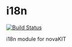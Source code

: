 # i18n

[![Build Status](https://travis-ci.org/novakit/i18n.svg?branch=master)](https://travis-ci.org/novakit/i18n)

i18n module for novaKIT
